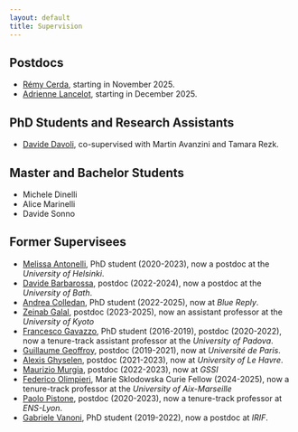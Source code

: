 ```yaml
---
layout: default
title: Supervision
---
```


<h2 class="fat-bottom">Postdocs</h2>
<ul>
<li> <a href="https://www.i2m.univ-amu.fr/perso/remy.cerda/">Rémy Cerda</a>, starting in November 2025.</li>
<li> <a href="https://www.irif.fr/users/lancelot/index">Adrienne Lancelot</a>, starting in December 2025.</li>
</ul>
<h2 class="fat-bottom">PhD Students and Research Assistants</h2>
<ul>
<li><a href="https://www-sop.inria.fr/members/Davide.Davoli/">Davide Davoli</a>, co-supervised with Martin Avanzini and Tamara Rezk.</li>
</ul>
<h2 class="fat-bottom">Master and Bachelor Students</h2>
<ul>
<li> Michele Dinelli</li>
<li> Alice Marinelli</li>
<li> Davide Sonno</li>
</ul>
<h2 class="fat-bottom">Former Supervisees</h2>
<ul>
<li> <a href="https://www.helsinki.fi/en/about-us/people/people-finder/melissa-antonelli-9471108">Melissa Antonelli</a>, PhD student (2020-2023), now a postdoc at the <em>University of Helsinki</em>.</li>
<li> <a href="https://davidebarbarossa12.github.io">Davide Barbarossa</a>, postdoc (2022-2024), now a postdoc at the <em>University of Bath</em>.</li>
<li> <a href="https://www.unibo.it/sitoweb/andrea.colledan/">Andrea Colledan</a>, PhD student (2022-2025), now at <em>Blue Reply</em>.</li>
<li> <a href="https://zgalal.github.io">Zeinab Galal</a>, postdoc (2023-2025), now an assistant professor at the <em>University of Kyoto</em></li>
<li> <a href="https://sites.google.com/view/francescogavazzo/home">Francesco Gavazzo</a>, PhD student (2016-2019), postdoc (2020-2022), now a tenure-track assistant professor at the <em>University of Padova</em>.</li>
<li> <a href="https://geoffroy.re/en/cv/">Guillaume Geoffroy</a>, postdoc (2019-2021), now at <em>Université de Paris</em>.</li>
<li> <a href="https://ghyselenalexis.github.io">Alexis Ghyselen</a>, postdoc (2021-2023), now at <em>University of Le Havre</em>.</li>
<li> <a href="https://www.gssi.it/people/professors/lectures-computer-science/item/16615-murgia-maurizio">Maurizio Murgia</a>, postdoc (2022-2023), now at <em>GSSI</em></li>
<li> <a href="https://www.federicolimpieri.it">Federico Olimpieri</a>, Marie Sklodowska Curie Fellow (2024-2025), now a tenure-track professor at the <em>University of Aix-Marseille</em></li>
<li> <a href="https://perso.ens-lyon.fr/paolo.pistone/">Paolo Pistone</a>, postdoc (2020-2023), now a tenure-track professor at <em>ENS-Lyon</em>.</li>
<li> <a href="https://vanoni.me">Gabriele Vanoni</a>, PhD student (2019-2022), now a postdoc at <em>IRIF</em>.</li>
</ul>

